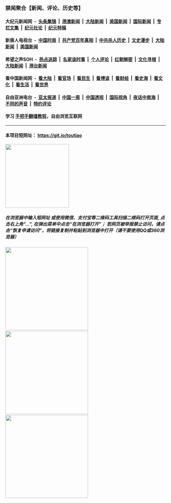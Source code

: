 ### 禁闻聚合【新闻、评论、历史等】

#### 大纪元新闻网 &nbsp;-&nbsp; [头条集锦](indexes/E头条集锦.md?t=03061402) &nbsp;|&nbsp; [港澳新闻](indexes/E港澳新闻.md?t=03061402)  &nbsp;|&nbsp; [大陆新闻](indexes/E大陆新闻.md?t=03061402) &nbsp;|&nbsp; [美国新闻](indexes/E美国新闻.md?t=03061402) &nbsp;|&nbsp; [国际新闻](indexes/E国际新闻.md?t=03061402) &nbsp;|&nbsp; [专栏文集](indexes/E专栏文集.md?t=03061402) &nbsp;|&nbsp; [纪元社论](indexes/E纪元社论.md?t=03061402) &nbsp;|&nbsp; [纪元特稿](indexes/E纪元特稿.md?t=03061402) 

#### 新唐人电视台 &nbsp;-&nbsp; [中国时局](indexes/N中国时局.md?t=03061402) &nbsp;|&nbsp; [共产党百年真相](indexes/N共产党百年真相.md?t=03061402) &nbsp;|&nbsp; [中共杀人历史](indexes/N中共杀人历史.md?t=03061402) &nbsp;|&nbsp; [文史漫步](indexes/N文史漫步.md?t=03061402) &nbsp;|&nbsp; [大陆新闻](indexes/N大陆新闻.md?t=03061402) &nbsp;|&nbsp; [美国新闻](indexes/N美国新闻.md?t=03061402)

#### 希望之声SOH &nbsp;-&nbsp; [热点追踪](indexes/H热点追踪.md?t=03061402) &nbsp;|&nbsp; [名家谈时事](indexes/H名家谈时事.md?t=03061402) &nbsp;|&nbsp; [个人评论](indexes/H个人评论.md?t=03061402)  &nbsp;|&nbsp; [红朝解密](indexes/H红朝解密.md?t=03061402) &nbsp;|&nbsp; [文化寻根](indexes/H文化寻根.md?t=03061402) &nbsp;|&nbsp; [大陆新闻](indexes/H大陆新闻.md?t=03061402) &nbsp;|&nbsp; [港台新闻](indexes/H港台新闻.md?t=03061402)

#### 看中国新闻网 &nbsp;-&nbsp; [看大陆](indexes/S看大陆.md?t=03061402) &nbsp;|&nbsp; [看官场](indexes/S看官场.md?t=03061402) &nbsp;|&nbsp; [看民生](indexes/S看民生.md?t=03061402)  &nbsp;|&nbsp; [看博谈](indexes/S看博谈.md?t=03061402) &nbsp;|&nbsp; [看财经](indexes/S看财经.md?t=03061402) &nbsp;|&nbsp; [看史海](indexes/S看史海.md?t=03061402) &nbsp;|&nbsp; [看文化](indexes/S看文化.md?t=03061402) &nbsp;|&nbsp; [看生活](indexes/S看生活.md?t=03061402) &nbsp;|&nbsp; [看世界](indexes/S看世界.md?t=03061402)

#### 自由亚洲电台 &nbsp;-&nbsp; [亚太报道](indexes/R亚太报道.md?t=03061402) &nbsp;|&nbsp; [中国一周](indexes/R中国一周.md?t=03061402) &nbsp;|&nbsp; [中国透视](indexes/R中国透视.md?t=03061402)  &nbsp;|&nbsp; [国际视角](indexes/R国际视角.md?t=03061402) &nbsp;|&nbsp; [夜话中南海](indexes/R夜话中南海.md?t=03061402) &nbsp;|&nbsp; [不同的声音](indexes/R不同的声音.md?t=03061402) &nbsp;|&nbsp; [特约评论](indexes/R特约评论.md?t=03061402)

#### 学习 [手把手翻墙教程](https://github.com/gfw-breaker/guides/wiki)，自由浏览互联网

----

#### 本项目短网址： https://git.io/toutiao
<img src="https://raw.githubusercontent.com/gfw-breaker/banned-news/master/scripts/img/qr.png" width="200px"/>  

##### 在浏览器中输入短网址 或使用微信、支付宝等二维码工具扫描二维码打开页面, 点击右上角"...", 在弹出菜单中点击“在浏览器打开”； 若网页被举报禁止访问，请点击“恢复申请访问”，将链接复制并粘贴到浏览器中打开（请不要使用QQ或360浏览器）

<img src="https://raw.githubusercontent.com/gfw-breaker/banned-news/master/scripts/img/1.png" width="260px"/> &nbsp; <img src="https://raw.githubusercontent.com/gfw-breaker/banned-news/master/scripts/img/2.png" width="260px"/> &nbsp; <img src="https://raw.githubusercontent.com/gfw-breaker/banned-news/master/scripts/img/3.png" width="260px"/>
